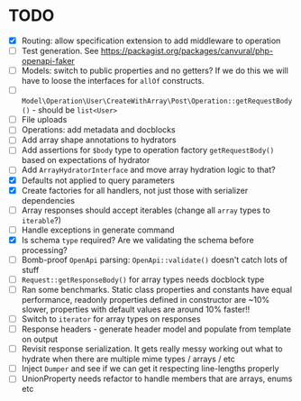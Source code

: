 # TODO

* [x] Routing: allow specification extension to add middleware to operation
* [ ] Test generation. See https://packagist.org/packages/canvural/php-openapi-faker
* [ ] Models: switch to public properties and no getters? If we do this we will have to loose the interfaces for `allOf` constructs.
* [ ] `Model\Operation\User\CreateWithArray\Post\Operation::getRequestBody()` - should be `list<User>`
* [ ] File uploads
* [ ] Operations: add metadata and docblocks
* [ ] Add array shape annotations to hydrators
* [ ] Add assertions for `$body` type to operation factory `getRequestBody()` based on expectations of hydrator
* [ ] Add `ArrayHydratorInterface` and move array hydration logic to that?
* [x] Defaults not applied to query parameters
* [x] Create factories for all handlers, not just those with serializer dependencies
* [ ] Array responses should accept iterables (change all `array` types to `iterable`?)
* [ ] Handle exceptions in generate command
* [x] Is schema `type` required? Are we validating the schema before processing?
* [ ] Bomb-proof `OpenApi` parsing: `OpenApi::validate()` doesn't catch lots of stuff
* [ ] `Request::getResponseBody()` for array types needs docblock type
* [ ] Ran some benchmarks. Static class properties and constants have equal performance, readonly properties defined
      in constructor are ~10% slower, properties with default values are around 10% faster!!
* [ ] Switch to `iterator` for array types on responses
* [ ] Response headers - generate header model and populate from template on output
* [ ] Revisit response serialization. It gets really messy working out what to hydrate when
      there are multiple mime types / arrays / etc
* [ ] Inject `Dumper` and see if we can get it respecting line-lengths properly
* [ ] UnionProperty needs refactor to handle members that are arrays, enums etc
